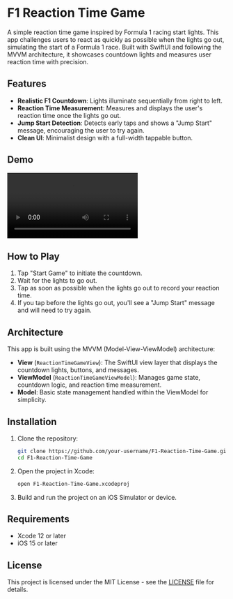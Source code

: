 
# F1 Reaction Time Game

A simple reaction time game inspired by Formula 1 racing start lights. This app challenges users to react as quickly as possible when the lights go out, simulating the start of a Formula 1 race. Built with SwiftUI and following the MVVM architecture, it showcases countdown lights and measures user reaction time with precision.

## Features

- **Realistic F1 Countdown**: Lights illuminate sequentially from right to left.
- **Reaction Time Measurement**: Measures and displays the user's reaction time once the lights go out.
- **Jump Start Detection**: Detects early taps and shows a "Jump Start" message, encouraging the user to try again.
- **Clean UI**: Minimalist design with a full-width tappable button.

## Demo

![Game Demo](previews/game-demo.mp4)

## How to Play

1. Tap "Start Game" to initiate the countdown.
2. Wait for the lights to go out.
3. Tap as soon as possible when the lights go out to record your reaction time.
4. If you tap before the lights go out, you'll see a "Jump Start" message and will need to try again.

## Architecture

This app is built using the MVVM (Model-View-ViewModel) architecture:

- **View** (`ReactionTimeGameView`): The SwiftUI view layer that displays the countdown lights, buttons, and messages.
- **ViewModel** (`ReactionTimeGameViewModel`): Manages game state, countdown logic, and reaction time measurement.
- **Model**: Basic state management handled within the ViewModel for simplicity.

## Installation

1. Clone the repository:
   ```bash
   git clone https://github.com/your-username/F1-Reaction-Time-Game.git
   cd F1-Reaction-Time-Game
   ```

2. Open the project in Xcode:
   ```bash
   open F1-Reaction-Time-Game.xcodeproj
   ```

3. Build and run the project on an iOS Simulator or device.

## Requirements

- Xcode 12 or later
- iOS 15 or later

## License

This project is licensed under the MIT License - see the [LICENSE](LICENSE) file for details.
